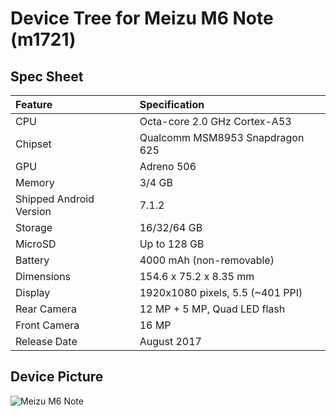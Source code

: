 # Device Tree for Meizu M6 Note (m1721)

## Spec Sheet

| Feature                 | Specification                     |
| :---------------------- | :-------------------------------- |
| CPU                     | Octa-core 2.0 GHz Cortex-A53      |
| Chipset                 | Qualcomm MSM8953 Snapdragon 625   |
| GPU                     | Adreno 506                        |
| Memory                  | 3/4 GB                            |
| Shipped Android Version | 7.1.2                             |
| Storage                 | 16/32/64 GB                       |
| MicroSD                 | Up to 128 GB                      |
| Battery                 | 4000 mAh (non-removable)          |
| Dimensions              | 154.6 x 75.2 x 8.35 mm            |
| Display                 | 1920x1080 pixels, 5.5 (~401 PPI)  |
| Rear Camera             | 12 MP + 5 MP, Quad LED flash      |
| Front Camera            | 16 MP                             |
| Release Date            | August 2017                       |

## Device Picture

![Meizu M6 Note](https://static.onlinetrade.ru/img/items/b/smartfon_meizu_m6_note_16gb_black_743603_1.jpg "Meizu M6 Note")
